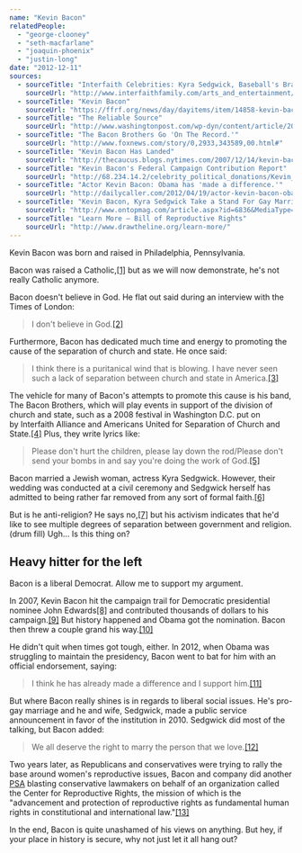 ```yaml
---
name: "Kevin Bacon"
relatedPeople:
  - "george-clooney"
  - "seth-macfarlane"
  - "joaquin-phoenix"
  - "justin-long"
date: "2012-12-11"
sources:
  - sourceTitle: "Interfaith Celebrities: Kyra Sedgwick, Baseball's Braun-y Interfaith Rookie and a Jewish Maori Director"
    sourceUrl: "http://www.interfaithfamily.com/arts_and_entertainment/popular_culture/Interfaith_Celebrities_Kyra_Sedgwick_Baseballs_Braun-y_Interfaith_Rookie_and_a_Jewish_Maori_Director.shtml"
  - sourceTitle: "Kevin Bacon"
    sourceUrl: "https://ffrf.org/news/day/dayitems/item/14858-kevin-bacon"
  - sourceTitle: "The Reliable Source"
    sourceUrl: "http://www.washingtonpost.com/wp-dyn/content/article/2008/03/25/AR2008032503852.html"
  - sourceTitle: "The Bacon Brothers Go 'On The Record.'"
    sourceUrl: "http://www.foxnews.com/story/0,2933,343589,00.html#"
  - sourceTitle: "Kevin Bacon Has Landed"
    sourceUrl: "http://thecaucus.blogs.nytimes.com/2007/12/14/kevin-bacon-hits-iowa/"
  - sourceTitle: "Kevin Bacon's Federal Campaign Contribution Report"
    sourceUrl: "http://68.234.14.2/celebrity_political_donations/Kevin_Bacon.php"
  - sourceTitle: "Actor Kevin Bacon: Obama has 'made a difference.'"
    sourceUrl: "http://dailycaller.com/2012/04/19/actor-kevin-bacon-obama-has-made-a-difference/"
  - sourceTitle: "Kevin Bacon, Kyra Sedgwick Take a Stand For Gay Marriage"
    sourceUrl: "http://www.ontopmag.com/article.aspx?id=6836&MediaType=1&Category=22"
  - sourceTitle: "Learn More – Bill of Reproductive Rights"
    sourceUrl: "http://www.drawtheline.org/learn-more/"
---
```


Kevin Bacon was born and raised in Philadelphia, Pennsylvania.

Bacon was raised a Catholic,<a class="source-citation" href="#http://www.interfaithfamily.com/arts_and_entertainment/popular_culture/Interfaith_Celebrities_Kyra_Sedgwick_Baseballs_Braun-y_Interfaith_Rookie_and_a_Jewish_Maori_Director.shtml" title="Interfaith Celebrities: Kyra Sedgwick, Baseball&apos;s Braun-y Interfaith Rookie and a Jewish Maori Director">[1]</a> but as we will now demonstrate, he's not really Catholic anymore.

Bacon doesn't believe in God. He flat out said during an interview with the Times of London:

>I don't believe in God.<a class="source-citation" href="#https://ffrf.org/news/day/dayitems/item/14858-kevin-bacon" title="Kevin Bacon">[2]</a>

Furthermore, Bacon has dedicated much time and energy to promoting the cause of the separation of church and state. He once said:

>I think there is a puritanical wind that is blowing. I have never seen such a lack of separation between church and state in America.<a class="source-citation" href="#https://ffrf.org/news/day/dayitems/item/14858-kevin-bacon" title="Kevin Bacon">[3]</a>

The vehicle for many of Bacon's attempts to promote this cause is his band, The Bacon Brothers, which will play events in support of the division of church and state, such as a 2008 festival in Washington D.C. put on by Interfaith Alliance and Americans United for Separation of Church and State.<a class="source-citation" href="#http://www.washingtonpost.com/wp-dyn/content/article/2008/03/25/AR2008032503852.html" title="The Reliable Source">[4]</a> Plus, they write lyrics like:

>Please don't hurt the children, please lay down the rod/Please don't send your bombs in and say you're doing the work of God.<a class="source-citation" href="#https://ffrf.org/news/day/dayitems/item/14858-kevin-bacon" title="Kevin Bacon">[5]</a>

Bacon married a Jewish woman, actress Kyra Sedgwick. However, their wedding was conducted at a civil ceremony and Sedgwick herself has admitted to being rather far removed from any sort of formal faith.<a class="source-citation" href="#http://www.interfaithfamily.com/arts_and_entertainment/popular_culture/Interfaith_Celebrities_Kyra_Sedgwick_Baseballs_Braun-y_Interfaith_Rookie_and_a_Jewish_Maori_Director.shtml" title="Interfaith Celebrities: Kyra Sedgwick, Baseball&apos;s Braun-y Interfaith Rookie and a Jewish Maori Director">[6]</a>

But is he anti-religion? He says no,<a class="source-citation" href="#http://www.foxnews.com/story/0,2933,343589,00.html#" title="The Bacon Brothers Go &apos;On The Record.&apos;">[7]</a> but his activism indicates that he'd like to see multiple degrees of separation between government and religion. (drum fill) Ugh… Is this thing on?


## Heavy hitter for the left

Bacon is a liberal Democrat. Allow me to support my argument.

In 2007, Kevin Bacon hit the campaign trail for Democratic presidential nominee John Edwards<a class="source-citation" href="#http://thecaucus.blogs.nytimes.com/2007/12/14/kevin-bacon-hits-iowa/" title="Kevin Bacon Has Landed">[8]</a> and contributed thousands of dollars to his campaign.<a class="source-citation" href="#http://68.234.14.2/celebrity_political_donations/Kevin_Bacon.php" title="Kevin Bacon&apos;s Federal Campaign Contribution Report">[9]</a> But history happened and Obama got the nomination. Bacon then threw a couple grand his way.<a class="source-citation" href="#http://68.234.14.2/celebrity_political_donations/Kevin_Bacon.php" title="Kevin Bacon&apos;s Federal Campaign Contribution Report">[10]</a>

He didn't quit when times got tough, either. In 2012, when Obama was struggling to maintain the presidency, Bacon went to bat for him with an official endorsement, saying:

>I think he has already made a difference and I support him.<a class="source-citation" href="#http://dailycaller.com/2012/04/19/actor-kevin-bacon-obama-has-made-a-difference/" title="Actor Kevin Bacon: Obama has &apos;made a difference.&apos;">[11]</a>

But where Bacon really shines is in regards to liberal social issues. He's pro-gay marriage and he and wife, Sedgwick, made a public service announcement in favor of the institution in 2010. Sedgwick did most of the talking, but Bacon added:

>We all deserve the right to marry the person that we love.<a class="source-citation" href="#http://www.ontopmag.com/article.aspx?id=6836&MediaType=1&Category=22" title="Kevin Bacon, Kyra Sedgwick Take a Stand For Gay Marriage">[12]</a>

Two years later, as Republicans and conservatives were trying to rally the base around women's reproductive issues, Bacon and company did another [PSA](http://www.drawtheline.org/watch-stuff/) blasting conservative lawmakers on behalf of an organization called the Center for Reproductive Rights, the mission of which is the "advancement and protection of reproductive rights as fundamental human rights in constitutional and international law."<a class="source-citation" href="#http://www.drawtheline.org/learn-more/" title="Learn More – Bill of Reproductive Rights">[13]</a>

In the end, Bacon is quite unashamed of his views on anything. But hey, if your place in history is secure, why not just let it all hang out?
